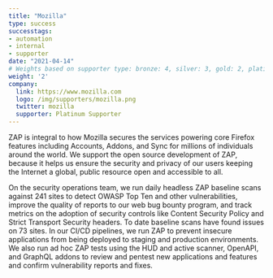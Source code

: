 ```yaml
---
title: "Mozilla"
type: success
successtags:
- automation
- internal
- supporter
date: "2021-04-14"
# Weights based on supporter type: bronze: 4, silver: 3, gold: 2, platinum: 1 
weight: '2'
company:
  link: https://www.mozilla.com
  logo: /img/supporters/mozilla.png
  twitter: mozilla
  supporter: Platinum Supporter
---
```


ZAP is integral to how Mozilla secures the services powering core Firefox features including Accounts, Addons, and Sync for millions of individuals around the world. We support the  open source development of ZAP, because it helps us ensure the security and privacy of our users keeping the Internet a global, public resource open and accessible to all.

On the security operations team, we run daily headless ZAP baseline scans against 241 sites to detect OWASP Top Ten and other vulnerabilities, improve the quality of reports to our web bug bounty program, and track metrics on the adoption of security controls like Content Security Policy and Strict Transport Security headers. To date baseline scans have found issues on 73 sites. In our CI/CD pipelines, we run ZAP to prevent insecure applications from being deployed to staging and production environments. We also run ad hoc ZAP tests using the HUD and active scanner, OpenAPI, and GraphQL addons to review and pentest new applications and features and confirm vulnerability reports and fixes.
